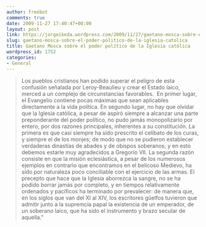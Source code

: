 ```yaml
---
author: freebot
comments: true
date: 2009-11-27 17:40:47+00:00
layout: post
link: https://jorgeikeda.wordpress.com/2009/11/27/gaetano-mosca-sobre-el-poder-politico-de-la-iglesia-catolica/
slug: gaetano-mosca-sobre-el-poder-politico-de-la-iglesia-catolica
title: Gaetano Mosca sobre el poder político de la Iglesia católica
wordpress_id: 1752
categories:
- General
---
```


<blockquote>Los pueblos cristianos han podido superar el peligro de esta confusión señalada por Leroy-Beaulieu y crear el Estado laico, merced a un complejo de circunstancias favorables.  En primer lugar, el Evangelio contiene pocas máximas que sean aplicables directamente a la vida política. En segundo lugar, no hay que olvidar que la Iglesia católica, a pesar de aspiró siempre a alcanzar una parte preponderante del poder político, no pudo jamás monopolizarlo por entero, por dos razones principales, inherentes a su constitución. La primera es que casi siempre ha sido prescrito el celibato de los curas, y siempre el de los monjes; de modo que no se pudieron establecer verdaderas dinastías de abades y de obispos soberanos; y en esto debemos estarle muy agradecidos a Gregorio VII. La segunda razón consiste en que la misión eclesiástica, a pesar de los numerosos ejemplos en contrario que encontramos en el belicoso Medievo, ha sido por naturaleza poco conciliable con el ejercicio de las armas. El precepto que hace que la Iglesia aborrezca la sangre, no se ha podido borrar jamás por completo, y en tiempos relativamente ordenados y pacíficos ha terminado por prevalecer: de manera que, en los siglos que van del XI al XIV, los escritores güelfos tuvieron que admitir junto a la supremcía papal la existencia de un emperador, de un soberano laico, que ha sido el instrumento y brazo secular de aquella."</blockquote>
